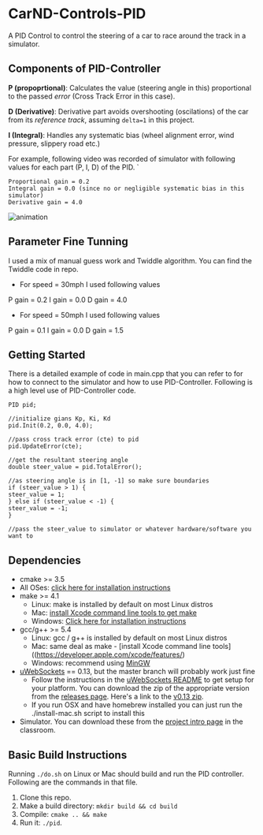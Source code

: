 # CarND-Controls-PID
A PID Control to control the steering of a car to race around the track in a simulator. 

## Components of PID-Controller

**P (propoprtional)**: Calculates the value (steering angle in this) proportional to the passed _error_ (Cross Track Error in this case).

**D (Derivative)**: Derivative part avoids overshooting (oscilations) of the car from its _reference track_, assuming `delta=1` in this project.

**I (Integral)**: Handles any systematic bias (wheel alignment error, wind pressure, slippery road etc.)

For example, following video was recorded of simulator with following values for each part (P, I, D) of the PID.
`
```
Proportional gain = 0.2
Integral gain = 0.0 (since no or negligible systematic bias in this simulator)
Derivative gain = 4.0
```

![animation](visualization/animated.gif)


## Parameter Fine Tunning

I used a mix of manual guess work and Twiddle algorithm. You can find the Twiddle code in repo.

- For speed = 30mph I used following values

P gain = 0.2
I gain = 0.0
D gain = 4.0

- For speed = 50mph I used following values

P gain = 0.1
I gain = 0.0
D gain = 1.5


## Getting Started

There is a detailed example of code in main.cpp that you can refer to for how to connect to the simulator and how to use PID-Controller. Following is a high level use of PID-Controller code.

```
PID pid;

//initialize gians Kp, Ki, Kd
pid.Init(0.2, 0.0, 4.0);

//pass cross track error (cte) to pid
pid.UpdateError(cte);

//get the resultant steering angle
double steer_value = pid.TotalError();

//as steering angle is in [1, -1] so make sure boundaries 
if (steer_value > 1) {
steer_value = 1;
} else if (steer_value < -1) {
steer_value = -1;
}

//pass the steer_value to simulator or whatever hardware/software you want to
```


## Dependencies

* cmake >= 3.5
 * All OSes: [click here for installation instructions](https://cmake.org/install/)
* make >= 4.1
  * Linux: make is installed by default on most Linux distros
  * Mac: [install Xcode command line tools to get make](https://developer.apple.com/xcode/features/)
  * Windows: [Click here for installation instructions](http://gnuwin32.sourceforge.net/packages/make.htm)
* gcc/g++ >= 5.4
  * Linux: gcc / g++ is installed by default on most Linux distros
  * Mac: same deal as make - [install Xcode command line tools]((https://developer.apple.com/xcode/features/)
  * Windows: recommend using [MinGW](http://www.mingw.org/)
* [uWebSockets](https://github.com/uWebSockets/uWebSockets) == 0.13, but the master branch will probably work just fine
  * Follow the instructions in the [uWebSockets README](https://github.com/uWebSockets/uWebSockets/blob/master/README.md) to get setup for your platform. You can download the zip of the appropriate version from the [releases page](https://github.com/uWebSockets/uWebSockets/releases). Here's a link to the [v0.13 zip](https://github.com/uWebSockets/uWebSockets/archive/v0.13.0.zip).
  * If you run OSX and have homebrew installed you can just run the ./install-mac.sh script to install this
* Simulator. You can download these from the [project intro page](https://github.com/udacity/CarND-PID-Control-Project/releases) in the classroom.

## Basic Build Instructions

Running `./do.sh` on Linux or Mac should build and run the PID controller. Following are the commands in that file. 

1. Clone this repo.
2. Make a build directory: `mkdir build && cd build`
3. Compile: `cmake .. && make`
4. Run it: `./pid`. 


